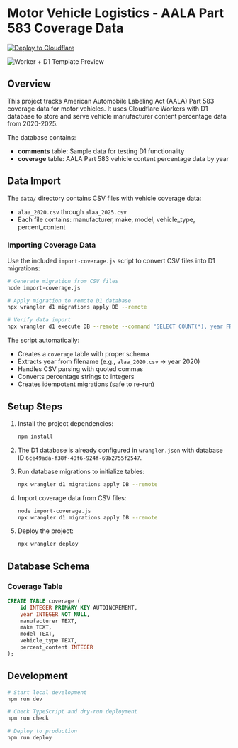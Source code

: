 # Motor Vehicle Logistics - AALA Part 583 Coverage Data

[![Deploy to Cloudflare](https://deploy.workers.cloudflare.com/button)](https://deploy.workers.cloudflare.com/?url=https://github.com/cloudflare/templates/tree/main/d1-template)

![Worker + D1 Template Preview](https://imagedelivery.net/wSMYJvS3Xw-n339CbDyDIA/cb7cb0a9-6102-4822-633c-b76b7bb25900/public)

## Overview

This project tracks American Automobile Labeling Act (AALA) Part 583 coverage data for motor vehicles. It uses Cloudflare Workers with D1 database to store and serve vehicle manufacturer content percentage data from 2020-2025.

The database contains:
- **comments** table: Sample data for testing D1 functionality
- **coverage** table: AALA Part 583 vehicle content percentage data by year

## Data Import

The `data/` directory contains CSV files with vehicle coverage data:
- `alaa_2020.csv` through `alaa_2025.csv`
- Each file contains: manufacturer, make, model, vehicle_type, percent_content

### Importing Coverage Data

Use the included `import-coverage.js` script to convert CSV files into D1 migrations:

```bash
# Generate migration from CSV files
node import-coverage.js

# Apply migration to remote D1 database
npx wrangler d1 migrations apply DB --remote

# Verify data import
npx wrangler d1 execute DB --remote --command "SELECT COUNT(*), year FROM coverage GROUP BY year ORDER BY year"
```

The script automatically:
- Creates a `coverage` table with proper schema
- Extracts year from filename (e.g., `alaa_2020.csv` → year 2020)
- Handles CSV parsing with quoted commas
- Converts percentage strings to integers
- Creates idempotent migrations (safe to re-run)

## Setup Steps

1. Install the project dependencies:
   ```bash
   npm install
   ```

2. The D1 database is already configured in `wrangler.json` with database ID `6ce49ada-f38f-48f6-924f-69b2755f2547`.

3. Run database migrations to initialize tables:
   ```bash
   npx wrangler d1 migrations apply DB --remote
   ```

4. Import coverage data from CSV files:
   ```bash
   node import-coverage.js
   npx wrangler d1 migrations apply DB --remote
   ```

5. Deploy the project:
   ```bash
   npx wrangler deploy
   ```

## Database Schema

### Coverage Table
```sql
CREATE TABLE coverage (
    id INTEGER PRIMARY KEY AUTOINCREMENT,
    year INTEGER NOT NULL,
    manufacturer TEXT,
    make TEXT,
    model TEXT,
    vehicle_type TEXT,
    percent_content INTEGER
);
```

## Development

```bash
# Start local development
npm run dev

# Check TypeScript and dry-run deployment
npm run check

# Deploy to production
npm run deploy
```
